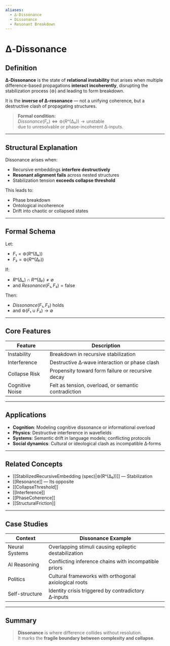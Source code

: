 ```yaml
---
aliases:
  - ∆‑Dissonance
  - Dissonance
  - Resonant Breakdown
---
```


# ∆‑Dissonance

## Definition

**∆‑Dissonance** is the state of **relational instability** that arises when multiple difference-based propagations **interact incoherently**, disrupting the stabilization process ($⊚$) and leading to form breakdown.

It is the **inverse of ∆‑resonance** — not a unifying coherence, but a destructive clash of propagating structures.

> **Formal condition:**  
> $Dissonance(Fₙ) ⇔ ⊚(Rⁿ(∆₀)) \to \text{unstable}$  
> due to unresolvable or phase-incoherent ∆-inputs.

---

## Structural Explanation

Dissonance arises when:

- Recursive embeddings **interfere destructively**
- **Resonant alignment fails** across nested structures
- Stabilization tension **exceeds collapse threshold**

This leads to:

- Phase breakdown  
- Ontological incoherence  
- Drift into chaotic or collapsed states

---

## Formal Schema

Let:

- $F₁ = ⊚(Rⁿ(∆ₐ))$  
- $F₂ = ⊚(Rᵐ(∆ᵦ))$

If:

- $Rⁿ(∆ₐ) \cap Rᵐ(∆ᵦ) ≠ ∅$  
- and $Resonance(F₁, F₂) = \text{false}$

Then:

- $Dissonance(F₁, F₂)$ holds  
- and $⊚(F₁ ∪ F₂) \to ∅$

---

## Core Features

| Feature           | Description                                               |
|------------------|-----------------------------------------------------------|
| Instability       | Breakdown in recursive stabilization                     |
| Interference      | Destructive ∆‑wave interaction or phase clash            |
| Collapse Risk     | Propensity toward form failure or recursive decay        |
| Cognitive Noise   | Felt as tension, overload, or semantic contradiction     |

---

## Applications

- **Cognition**: Modeling cognitive dissonance or informational overload  
- **Physics**: Destructive interference in wavefields  
- **Systems**: Semantic drift in language models; conflicting protocols  
- **Social dynamics**: Cultural or ideological clash as incompatible ∆‑forms

---

## Related Concepts

- [[StabilizedRecursiveEmbedding (spec)|⊚(Rⁿ(∆₀))]] — Stabilization  
- [[Resonance]] — Its opposite  
- [[CollapseThreshold]]  
- [[Interference]]  
- [[PhaseCoherence]]  
- [[StructuralFriction]]

---

## Case Studies

| Context             | Dissonance Example                                         |
|---------------------|------------------------------------------------------------|
| Neural Systems      | Overlapping stimuli causing epileptic destabilization      |
| AI Reasoning        | Conflicting inference chains with incompatible priors      |
| Politics            | Cultural frameworks with orthogonal axiological roots      |
| Self-structure      | Identity crisis triggered by contradictory ∆‑inputs        |

---

## Summary

> **Dissonance** is where difference collides without resolution.  
> It marks the **fragile boundary between complexity and collapse**.
